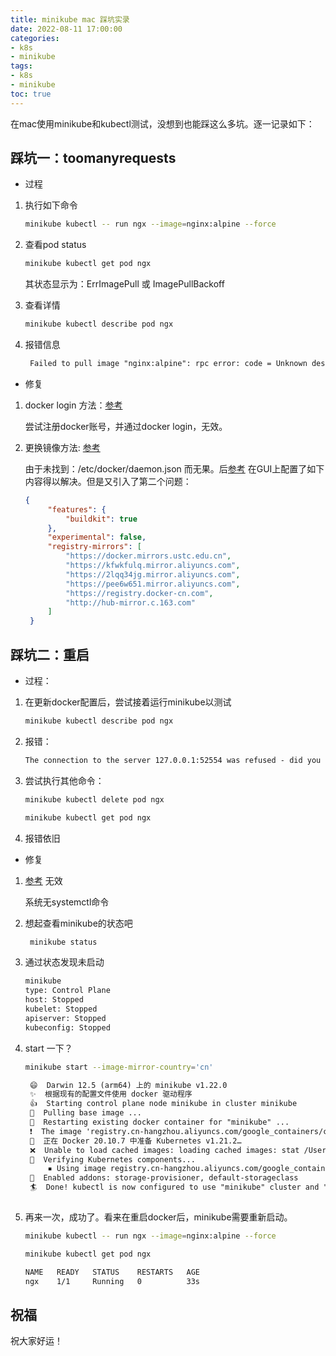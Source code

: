 ```yaml
---
title: minikube mac 踩坑实录
date: 2022-08-11 17:00:00
categories:
- k8s
- minikube
tags:
- k8s
- minikube
toc: true
---
```

在mac使用minikube和kubectl测试，没想到也能踩这么多坑。逐一记录如下：
## 踩坑一：toomanyrequests
<!--more-->

- 过程

1. 执行如下命令
   ```bash
   minikube kubectl -- run ngx --image=nginx:alpine --force
   ```

2. 查看pod status
   ```bash
   minikube kubectl get pod ngx
   ```

   其状态显示为：ErrImagePull 或 ImagePullBackoff

3. 查看详情
   ```bash
   minikube kubectl describe pod ngx
   ```

4. 报错信息
   ```txt
    Failed to pull image "nginx:alpine": rpc error: code = Unknown desc = Error response from daemon: toomanyrequests: You have reached your pull rate limit. You may increase the limit by authenticating and upgrading: https://www.docker.com/increase-rate-limit
   ```

- 修复

1. docker login 方法：[参考](https://zhuanlan.zhihu.com/p/309560768)

   尝试注册docker账号，并通过docker login，无效。

3. 更换镜像方法: [参考](https://www.cnblogs.com/xmai/p/15080572.html)
   
   由于未找到：/etc/docker/daemon.json 而无果。后[参考](https://blog.csdn.net/m0_55613022/article/details/124490832) 在GUI上配置了如下内容得以解决。但是又引入了第二个问题：

   ```json
   {
        "features": {
            "buildkit": true
        },
        "experimental": false,
        "registry-mirrors": [
            "https://docker.mirrors.ustc.edu.cn",
            "https://kfwkfulq.mirror.aliyuncs.com",
            "https://2lqq34jg.mirror.aliyuncs.com",
            "https://pee6w651.mirror.aliyuncs.com",
            "https://registry.docker-cn.com",
            "http://hub-mirror.c.163.com"
        ]
    }
   ```

## 踩坑二：重启

- 过程：
  
1. 在更新docker配置后，尝试接着运行minikube以测试

    ```bash
    minikube kubectl describe pod ngx
    ```

2. 报错：

   ```txt
   The connection to the server 127.0.0.1:52554 was refused - did you specify the right host or port?
   ```

3. 尝试执行其他命令：

   ```bash
   minikube kubectl delete pod ngx

   minikube kubectl get pod ngx
   ```

4. 报错依旧

- 修复

1. [参考](http://www.manongjc.com/detail/17-fxhwupmljriiugb.html) 无效

   系统无systemctl命令

2. 想起查看minikube的状态吧

    ```bash
     minikube status
    ```

3. 通过状态发现未启动
   ```txt
   minikube
   type: Control Plane
   host: Stopped
   kubelet: Stopped
   apiserver: Stopped
   kubeconfig: Stopped
   ```

4. start 一下？
   ```bash
   minikube start --image-mirror-country='cn'
   ```

   ```txt
    😄  Darwin 12.5 (arm64) 上的 minikube v1.22.0
    ✨  根据现有的配置文件使用 docker 驱动程序
    👍  Starting control plane node minikube in cluster minikube
    🚜  Pulling base image ...
    🔄  Restarting existing docker container for "minikube" ...
    ❗  The image 'registry.cn-hangzhou.aliyuncs.com/google_containers/coredns/coredns:v1.8.0' was not found; unable to add it to cache.
    🐳  正在 Docker 20.10.7 中准备 Kubernetes v1.21.2…
    ❌  Unable to load cached images: loading cached images: stat /Users/xxxxxxx/.minikube/cache/images/registry.cn-hangzhou.aliyuncs.com/google_containers/coredns/coredns_v1.8.0: no such file or directory
    🔎  Verifying Kubernetes components...
        ▪ Using image registry.cn-hangzhou.aliyuncs.com/google_containers/k8s-minikube/storage-provisioner:v5 (global image repository)
    🌟  Enabled addons: storage-provisioner, default-storageclass
    🏄  Done! kubectl is now configured to use "minikube" cluster and "default" namespace by defaul
    
   ```   


5. 再来一次，成功了。看来在重启docker后，minikube需要重新启动。

   ```bash
   minikube kubectl -- run ngx --image=nginx:alpine --force

   minikube kubectl get pod ngx
   ```

   ```txt
   NAME   READY   STATUS    RESTARTS   AGE
   ngx    1/1     Running   0          33s
   ```

## 祝福

祝大家好运！